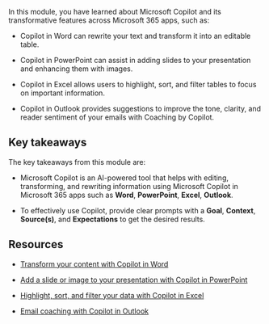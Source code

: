 
In this module, you have learned about Microsoft Copilot and its transformative features across Microsoft 365 apps, such as:

- Copilot in Word can rewrite your text and transform it into an editable table. 

- Copilot in PowerPoint can assist in adding slides to your presentation and enhancing them with images. 

- Copilot in Excel allows users to highlight, sort, and filter tables to focus on important information. 

- Copilot in Outlook provides suggestions to improve the tone, clarity, and reader sentiment of your emails with Coaching by Copilot.

## Key takeaways

The key takeaways from this module are:

- Microsoft Copilot is an AI-powered tool that helps with editing, transforming, and rewriting information using Microsoft Copilot in Microsoft 365 apps such as **Word**, **PowerPoint**, **Excel**, **Outlook**.

- To effectively use Copilot, provide clear prompts with a **Goal**, **Context**, **Source(s)**, and **Expectations** to get the desired results.

## Resources

- [Transform your content with Copilot in Word](https://support.microsoft.com/office/transform-your-content-with-copilot-in-word-923d9763-f896-4da7-8a3f-5b12c3bfc475)

- [Add a slide or image to your presentation with Copilot in PowerPoint](https://support.microsoft.com/office/add-a-slide-or-image-to-your-presentation-with-copilot-in-powerpoint-ae906e57-db71-4f46-8ed5-c1e2cebe6a80)

- [Highlight, sort, and filter your data with Copilot in Excel](https://support.microsoft.com/office/highlight-sort-and-filter-your-data-with-copilot-in-excel-05302e3f-de42-4475-b235-be9cb3d4e936)

- [Email coaching with Copilot in Outlook](https://support.microsoft.com/office/email-coaching-with-copilot-in-outlook-91a3cd56-1586-4a31-85c7-2eb8cdb02405#OSVersion=iOS)